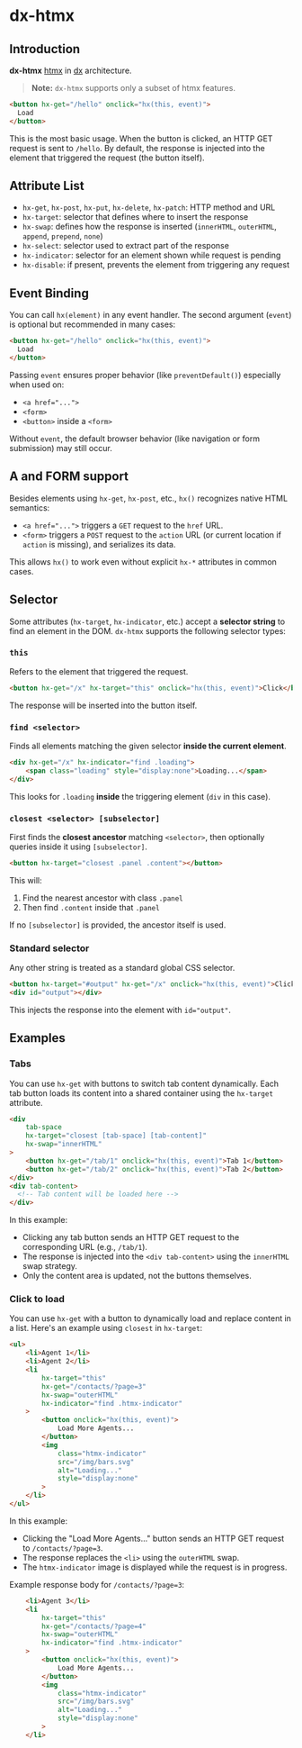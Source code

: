 # dx-htmx

## Introduction

**dx-htmx** [htmx](https://htmx.org/) in [dx](https://github.com/xtompie/dx) architecture.

> **Note:** `dx-htmx` supports only a subset of htmx features.

```html
<button hx-get="/hello" onclick="hx(this, event)">
  Load
</button>
```

This is the most basic usage. When the button is clicked, an HTTP GET request is sent to `/hello`. By default, the response is injected into the element that triggered the request (the button itself).

## Attribute List

* `hx-get`, `hx-post`, `hx-put`, `hx-delete`, `hx-patch`: HTTP method and URL
* `hx-target`: selector that defines where to insert the response
* `hx-swap`: defines how the response is inserted (`innerHTML`, `outerHTML`, `append`, `prepend`, `none`)
* `hx-select`: selector used to extract part of the response
* `hx-indicator`: selector for an element shown while request is pending
* `hx-disable`: if present, prevents the element from triggering any request

## Event Binding

You can call `hx(element)` in any event handler. The second argument (`event`) is optional but recommended in many cases:

```html
<button hx-get="/hello" onclick="hx(this, event)">
  Load
</button>
```

Passing `event` ensures proper behavior (like `preventDefault()`) especially when used on:

* `<a href="...">`
* `<form>`
* `<button>` inside a `<form>`

Without `event`, the default browser behavior (like navigation or form submission) may still occur.

## A and FORM support

Besides elements using `hx-get`, `hx-post`, etc., `hx()` recognizes native HTML semantics:

* `<a href="...">` triggers a `GET` request to the `href` URL.
* `<form>` triggers a `POST` request to the `action` URL (or current location if `action` is missing), and serializes its data.

This allows `hx()` to work even without explicit `hx-*` attributes in common cases.

## Selector

Some attributes (`hx-target`, `hx-indicator`, etc.) accept a **selector string** to find an element in the DOM. `dx-htmx` supports the following selector types:

### `this`

Refers to the element that triggered the request.

```html
<button hx-get="/x" hx-target="this" onclick="hx(this, event)">Click</button>
```

The response will be inserted into the button itself.

### `find <selector>`

Finds all elements matching the given selector **inside the current element**.

```html
<div hx-get="/x" hx-indicator="find .loading">
    <span class="loading" style="display:none">Loading...</span>
</div>
```

This looks for `.loading` **inside** the triggering element (`div` in this case).

### `closest <selector> [subselector]`

First finds the **closest ancestor** matching `<selector>`,
then optionally queries inside it using `[subselector]`.

```html
<button hx-target="closest .panel .content"></button>
```

This will:

1. Find the nearest ancestor with class `.panel`
2. Then find `.content` inside that `.panel`

If no `[subselector]` is provided, the ancestor itself is used.

### Standard selector

Any other string is treated as a standard global CSS selector.

```html
<button hx-target="#output" hx-get="/x" onclick="hx(this, event)">Click</button>
<div id="output"></div>
```

This injects the response into the element with `id="output"`.


## Examples

### Tabs

You can use `hx-get` with buttons to switch tab content dynamically. Each tab button loads its content into a shared container using the `hx-target` attribute.

```html
<div
    tab-space
    hx-target="closest [tab-space] [tab-content]"
    hx-swap="innerHTML"
>
    <button hx-get="/tab/1" onclick="hx(this, event)">Tab 1</button>
    <button hx-get="/tab/2" onclick="hx(this, event)">Tab 2</button>
</div>
<div tab-content>
  <!-- Tab content will be loaded here -->
</div>
```

In this example:

* Clicking any tab button sends an HTTP GET request to the corresponding URL (e.g., `/tab/1`).
* The response is injected into the `<div tab-content>` using the `innerHTML` swap strategy.
* Only the content area is updated, not the buttons themselves.

### Click to load

You can use `hx-get` with a button to dynamically load and replace content in a list. Here's an example using `closest` in `hx-target`:

```html
<ul>
    <li>Agent 1</li>
    <li>Agent 2</li>
    <li
        hx-target="this"
        hx-get="/contacts/?page=3"
        hx-swap="outerHTML"
        hx-indicator="find .htmx-indicator"
    >
        <button onclick="hx(this, event)">
            Load More Agents...
        </button>
        <img
            class="htmx-indicator"
            src="/img/bars.svg"
            alt="Loading..."
            style="display:none"
        >
    </li>
</ul>
```

In this example:

* Clicking the "Load More Agents..." button sends an HTTP GET request to `/contacts/?page=3`.
* The response replaces the `<li>` using the `outerHTML` swap.
* The `htmx-indicator` image is displayed while the request is in progress.

Example response body for `/contacts/?page=3`:

```html
    <li>Agent 3</li>
    <li
        hx-target="this"
        hx-get="/contacts/?page=4"
        hx-swap="outerHTML"
        hx-indicator="find .htmx-indicator"
    >
        <button onclick="hx(this, event)">
            Load More Agents...
        </button>
        <img
            class="htmx-indicator"
            src="/img/bars.svg"
            alt="Loading..."
            style="display:none"
        >
    </li>
```
